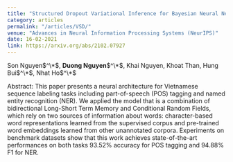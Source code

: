 ```yaml
---
title: "Structured Dropout Variational Inference for Bayesian Neural Networks"
category: articles
permalink: "/articles/VSD/"
venue: "Advances in Neural Information Processing Systems (NeurIPS)"
date: 16-02-2021
link: https://arxiv.org/abs/2102.07927
---
```

[comment]: <> (<a href="https://arxiv.org/abs/2002.07367">Arxiv</a>.)
Son Nguyen$^\*$, <b>Duong Nguyen</b>$^\*$, Khai Nguyen, Khoat Than, Hung Bui$^\*$, Nhat Ho$^\*$

Abstract: This paper presents a neural architecture for Vietnamese sequence labeling tasks including part-of-speech (POS) tagging and named entity recognition (NER). We applied the model that is a combination of bidirectional Long-Short Term Memory and Conditional Random Fields, which rely on two sources of information about words: character-based word representations learned from the supervised corpus and pre-trained word embeddings learned from other unannotated corpora. Experiments on benchmark datasets show that this work achieves state-of-the-art performances on both tasks 93.52% accuracy for POS tagging and 94.88% F1 for NER.
